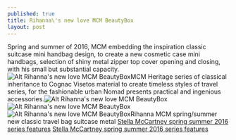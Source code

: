 ```yaml
---
published: true
title: Rihanna\'s new love MCM BeautyBox
layout: post
---
```

Spring and summer of 2016, MCM embedding the inspiration classic suitcase mini handbag design, to create a new cosmetic case mini handbags, selection of shiny metal zipper top cover opening and closing, with his small but substantial capacity.![Alt Rihanna\'s new love MCM BeautyBox](https://c2.staticflickr.com/2/1611/25177478213_a30cce3627_z.jpg)MCM Heritage series of classical inheritance to Cognac Visetos material to create timeless styles of travel series, for the fashionable urban Nomad presents practical and ingenious accessories.![Alt Rihanna\'s new love MCM BeautyBox](https://c2.staticflickr.com/2/1609/25778029886_5f8a245f99_z.jpg)![Alt Rihanna\'s new love MCM BeautyBox](https://c2.staticflickr.com/2/1662/25503444560_024c643148_b.jpg)![Alt Rihanna\'s new love MCM BeautyBox](https://c2.staticflickr.com/2/1691/25173663144_953d5da694_b.jpg)Rihanna MCM spring/summer new classic travel bag suitcase metal [Stella McCartney spring summer 2016 series features](http://www.faybag.com/2016/02/24/stella-mccartney-spring-summer-2016-series-features-short-films/) [Stella McCartney spring summer 2016 series features](http://www.faybag.com/2016/02/24/stella-mccartney-spring-summer-2016-series-features-short-films/)